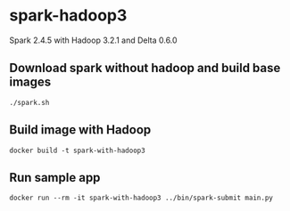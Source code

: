 # spark-hadoop3

Spark 2.4.5 with Hadoop 3.2.1 and Delta 0.6.0

## Download spark without hadoop and build base images
```
./spark.sh
```

## Build image with Hadoop
```
docker build -t spark-with-hadoop3
```

## Run sample app
```
docker run --rm -it spark-with-hadoop3 ../bin/spark-submit main.py
```